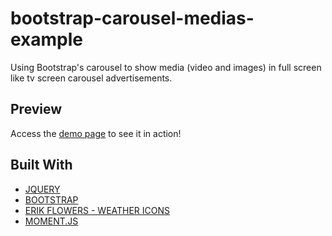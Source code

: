 # bootstrap-carousel-medias-example
Using Bootstrap's carousel to show media (video and images) in full screen like tv screen carousel advertisements.

## Preview
Access the [demo page](https://henriqueaf.github.io/bootstrap-carousel-medias-example/) to see it in action!

## Built With
* [JQUERY](https://jquery.com/)
* [BOOTSTRAP](https://getbootstrap.com/)
* [ERIK FLOWERS - WEATHER ICONS](https://erikflowers.github.io/weather-icons/)
* [MOMENT.JS](https://momentjs.com/)
